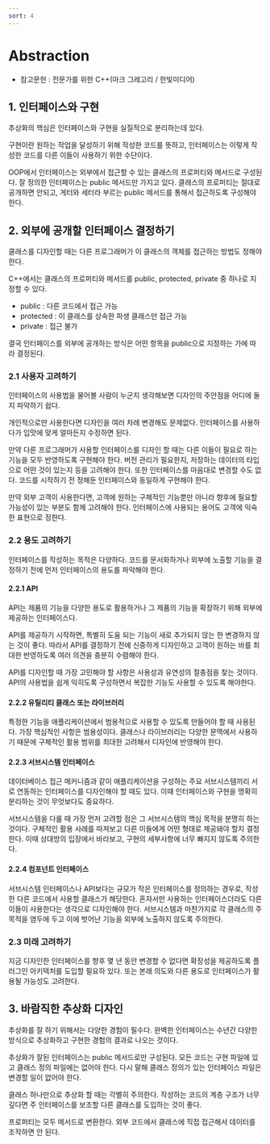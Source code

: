 ```yaml
---
sort: 4
---
```


# Abstraction

* 참고문헌 : 전문가를 위한 C++(마크 그레고리 / 한빛미디어)

## 1. 인터페이스와 구현

추상화의 핵심은 인터페이스와 구현을 실질적으로 분리하는데 있다.

구현이란 원하는 작업을 달성하기 위해 작성한 코드를 뜻하고, 인터페이스는 이렇게 작성한 코드를 다른 이들이 사용하기 위한 수단이다.

OOP에서 인터페이스는 외부에서 접근할 수 있는 클래스의 프로퍼티와 메서드로 구성된다. 잘 정의한 인터페이스는 public 메서드만 가지고 있다. 클래스의 프로퍼티는 절대로 공개하면 안되고, 게터와 세터라 부르는 public 메서드를 통해서 접근하도록 구성해야 한다.

## 2. 외부에 공개할 인터페이스 결정하기

클래스를 디자인할 때는 다른 프로그래머가 이 클래스의 객체를 접근하는 방법도 정해야 한다.

C++에서는 클래스의 프로퍼티와 메서드를 public, protected, private 중 하나로 지정할 수 있다. 

* public : 다른 코드에서 접근 가능
* protected : 이 클래스를 상속한 파생 클래스만 접근 가능
* private : 접근 불가

결국 인터페이스를 외부에 공개하는 방식은 어떤 항목을 public으로 지정하는 가에 따라 결정된다.

### 2.1 사용자 고려하기
인터페이스의 사용법을 물어볼 사람이 누군지 생각해보면 디자인의 주안점을 어디에 둘지 파악하기 쉽다.

개인적으로만 사용한다면 디자인을 여러 차례 변경해도 문제없다. 인터페이스를 사용하다가 입맛에 맞게 얼마든지 수정하면 된다.

만약 다른 프로그래머가 사용할 인터페이스를 디자인 할 때는 다른 이들이 필요로 하는 기능을 모두 반영하도록 구현해야 한다. 버전 관리가 필요한지, 저장하는 데이터의 타입으로 어떤 것이 있는지 등을 고려해야 한다. 또한 인터페이스를 마음대로 변경할 수도 없다. 코드를 시작하기 전 정해둔 인터페이스와 동일하게 구현해야 한다.

만약 외부 고객이 사용한다면, 고객에 원하는 구체적인 기능뿐만 아니라 향후에 필요할 가능성이 있는 부분도 함께 고려해야 한다. 인터페이스에 사용되는 용어도 고객에 익숙한 표현으로 정한다.

### 2.2 용도 고려하기
인터페이스를 작성하는 목적은 다양하다. 코드를 문서화하거나 외부에 노출할 기능을 결정하기 전에 먼저 인터페이스의 용도를 파악해야 한다.

#### 2.2.1 API
API는 제품의 기능을 다양한 용도로 활용하거나 그 제품의 기능을 확장하기 위해 외부에 제공하는 인터페이스다.

API를 제공하기 시작하면, 특별히 도움 되는 기능이 새로 추가되지 않는 한 변경하지 않는 것이 좋다. 따라서 API를 결정하기 전에 신중하게 디자인하고 고객이 원하는 바를 최대한 반영하도록 여러 의견을 충분히 수렴해야 한다.

API를 디자인할 때 가장 고민해야 할 사항은 사용성과 유연성의 절충점을 찾는 것이다. API의 사용법을 쉽게 익히도록 구성하면서 복잡한 기능도 사용할 수 있도록 해야한다.

#### 2.2.2 유틸리티 클래스 또는 라이브러리
특정한 기능을 애플리케이션에서 범용적으로 사용할 수 있도록 만들어야 할 때 사용된다. 가장 핵심적인 사항은 범용성이다. 클래스나 라이브러리는 다양한 문맥에서 사용하기 때문에 구체적인 활용 범위를 최대한 고려해서 디자인에 반영해야 한다.

#### 2.2.3 서브시스템 인터페이스
데이터베이스 접근 메커니즘과 같이 애플리케이션을 구성하는 주요 서브시스템끼리 서로 연동하는 인터페이스를 디자인해야 할 때도 있다. 이때 인터페이스와 구현을 명확히 분리하는 것이 무엇보다도 중요하다.

서브시스템을 다룰 때 가장 먼저 고려할 점은 그 서브시스템의 핵심 목적을 분명히 하는 것이다. 구체적인 활용 사례를 따져보고 다른 이들에게 어떤 형태로 제공돼야 할지 결정한다. 이때 상대방의 입장에서 바라보고, 구현의 세부사항에 너무 빠지지 않도록 주의한다.

#### 2.2.4 컴포넌트 인터페이스
서브시스템 인터페이스나 API보다는 규모가 작은 인터페이스를 정의하는 경우로, 작성한 다른 코드에서 사용할 클래스가 해당한다. 혼자서만 사용하는 인터페이스더라도 다른 이들이 사용한다는 생각으로 디자인해야 한다. 서브시스템과 마찬가지로 각 클래스의 주 목적을 염두에 두고 이에 벗어난 기능을 외부에 노출하지 않도록 주의한다.

### 2.3 미래 고려하기
지금 디자인한 인터페이스를 향후 몇 년 동안 변경할 수 없다면 확장성을 제공하도록 플러그인 아키텍처를 도입할 필요하 있다. 또는 본래 의도와 다른 용도로 인터페이스가 활용될 가능성도 고려한다.

## 3. 바람직한 추상화 디자인
추상화를 잘 하기 위해서는 다양한 경험이 필수다. 완벽한 인터페이스는 수년간 다양한 방식으로 추상화하고 구현한 경험의 결과로 나오는 것이다.

추상화가 잘된 인터페이스는 public 메서드로만 구성된다. 모든 코드는 구현 파일에 있고 클래스 정의 파일에는 없어야 한다. 다시 말해 클래스 정의가 있는 인터페이스 파일은 변경할 일이 없어야 한다.

클래스 하나만으로 추상화 할 때는 각별히 주의한다. 작성하는 코드의 계층 구조가 너무 깊다면 주 인터페이스를 보조할 다른 클래스를 도입하는 것이 좋다.

프로퍼티는 모두 메서드로 변환한다. 외부 코드에서 클래스에 직접 접근해서 데이터를 조작하면 안 된다.